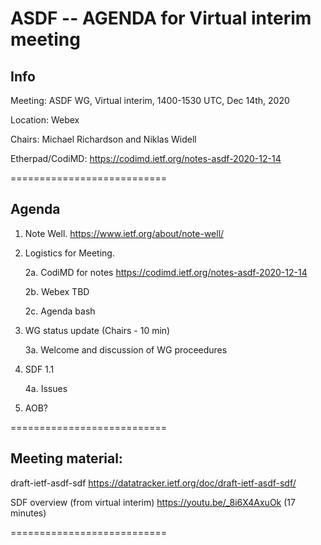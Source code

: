# ASDF -- AGENDA for Virtual interim meeting

## Info

Meeting: ASDF WG, Virtual interim, 1400-1530 UTC, Dec 14th, 2020

Location: Webex 

Chairs: Michael Richardson and Niklas Widell 
  
Etherpad/CodiMD: https://codimd.ietf.org/notes-asdf-2020-12-14

===========================


## Agenda

1. Note Well.  https://www.ietf.org/about/note-well/

2. Logistics for Meeting.

	2a. CodiMD for notes https://codimd.ietf.org/notes-asdf-2020-12-14

	2b. Webex TBD
	
	2c. Agenda bash


3. WG status update (Chairs - 10 min)				

	 3a. Welcome and discussion of WG proceedures

4. SDF 1.1

	4a. Issues
      
5. AOB?  

===========================

## Meeting material: 

draft-ietf-asdf-sdf https://datatracker.ietf.org/doc/draft-ietf-asdf-sdf/

SDF overview (from virtual interim) https://youtu.be/_8i6X4AxuOk (17 minutes)

===========================

